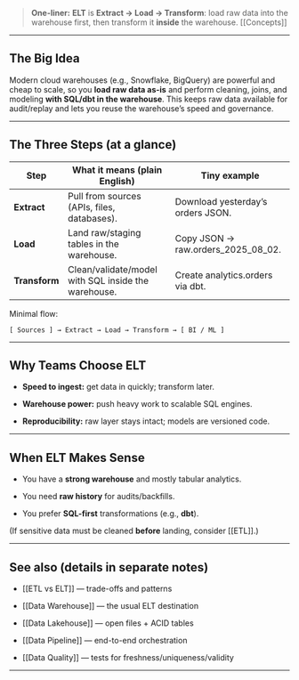 
  

> **One-liner:** **ELT** is **Extract → Load → Transform**: load raw data into the warehouse first, then transform it **inside** the warehouse. [[Concepts]]

---

## **The Big Idea**

  

Modern cloud warehouses (e.g., Snowflake, BigQuery) are powerful and cheap to scale, so you **load raw data as-is** and perform cleaning, joins, and modeling **with SQL/dbt in the warehouse**. This keeps raw data available for audit/replay and lets you reuse the warehouse’s speed and governance.

---

## **The Three Steps (at a glance)**

|**Step**|**What it means (plain English)**|**Tiny example**|
|---|---|---|
|**Extract**|Pull from sources (APIs, files, databases).|Download yesterday’s orders JSON.|
|**Load**|Land raw/staging tables in the warehouse.|Copy JSON → raw.orders_2025_08_02.|
|**Transform**|Clean/validate/model with SQL inside the warehouse.|Create analytics.orders via dbt.|

Minimal flow:

```
[ Sources ] → Extract → Load → Transform → [ BI / ML ]
```

---

## **Why Teams Choose ELT**

- **Speed to ingest:** get data in quickly; transform later.
    
- **Warehouse power:** push heavy work to scalable SQL engines.
    
- **Reproducibility:** raw layer stays intact; models are versioned code.
    

---

## **When ELT Makes Sense**

- You have a **strong warehouse** and mostly tabular analytics.
    
- You need **raw history** for audits/backfills.
    
- You prefer **SQL-first** transformations (e.g., **dbt**).
    

  

(If sensitive data must be cleaned **before** landing, consider [[ETL]].)

---

## **See also (details in separate notes)**

- [[ETL vs ELT]] — trade-offs and patterns
    
- [[Data Warehouse]] — the usual ELT destination
    
- [[Data Lakehouse]] — open files + ACID tables
    
- [[Data Pipeline]] — end-to-end orchestration
    
- [[Data Quality]] — tests for freshness/uniqueness/validity
    

---